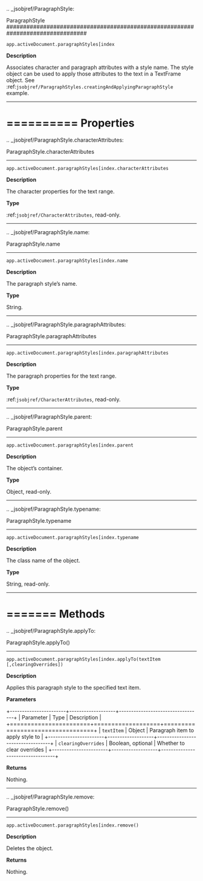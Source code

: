 .. _jsobjref/ParagraphStyle:

ParagraphStyle
################################################################################

``app.activeDocument.paragraphStyles[index``

**Description**

Associates character and paragraph attributes with a style name. The style object can be used to apply those attributes to the text in a TextFrame object. See :ref:`jsobjref/ParagraphStyles.creatingAndApplyingParagraphStyle` example.

----

==========
Properties
==========

.. _jsobjref/ParagraphStyle.characterAttributes:

ParagraphStyle.characterAttributes
********************************************************************************

``app.activeDocument.paragraphStyles[index.characterAttributes``

**Description**

The character properties for the text range.

**Type**

:ref:`jsobjref/CharacterAttributes`, read-only.

----

.. _jsobjref/ParagraphStyle.name:

ParagraphStyle.name
********************************************************************************

``app.activeDocument.paragraphStyles[index.name``

**Description**

The paragraph style’s name.

**Type**

String.

----

.. _jsobjref/ParagraphStyle.paragraphAttributes:

ParagraphStyle.paragraphAttributes
********************************************************************************

``app.activeDocument.paragraphStyles[index.paragraphAttributes``

**Description**

The paragraph properties for the text range.

**Type**

:ref:`jsobjref/CharacterAttributes`, read-only.

----

.. _jsobjref/ParagraphStyle.parent:

ParagraphStyle.parent
********************************************************************************

``app.activeDocument.paragraphStyles[index.parent``

**Description**

The object’s container.

**Type**

Object, read-only.

----

.. _jsobjref/ParagraphStyle.typename:

ParagraphStyle.typename
********************************************************************************

``app.activeDocument.paragraphStyles[index.typename``

**Description**

The class name of the object.

**Type**

String, read-only.

----

=======
Methods
=======

.. _jsobjref/ParagraphStyle.applyTo:

ParagraphStyle.applyTo()
********************************************************************************

``app.activeDocument.paragraphStyles[index.applyTo(textItem [,clearingOverrides])``

**Description**

Applies this paragraph style to the specified text item.

**Parameters**

+-----------------------+-------------------+----------------------------------+
|       Parameter       |       Type        |           Description            |
+=======================+===================+==================================+
| ``textItem``          | Object            | Paragraph item to apply style to |
+-----------------------+-------------------+----------------------------------+
| ``clearingOverrides`` | Boolean, optional | Whether to clear overrides       |
+-----------------------+-------------------+----------------------------------+

**Returns**

Nothing.

----

.. _jsobjref/ParagraphStyle.remove:

ParagraphStyle.remove()
********************************************************************************

``app.activeDocument.paragraphStyles[index.remove()``

**Description**

Deletes the object.

**Returns**

Nothing.
